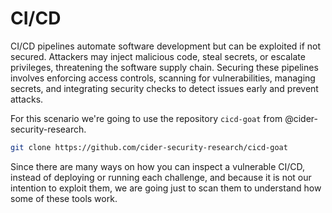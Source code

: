 # CI/CD

CI/CD pipelines automate software development but can be exploited if not secured. Attackers may inject malicious code, steal secrets, or escalate privileges, threatening the software supply chain. Securing these pipelines involves enforcing access controls, scanning for vulnerabilities, managing secrets, and integrating security checks to detect issues early and prevent attacks.

For this scenario we're going to use the repository `cicd-goat` from @cider-security-research.

```bash
git clone https://github.com/cider-security-research/cicd-goat
```

Since there are many ways on how you can inspect a vulnerable CI/CD, instead of deploying or running each challenge, and because it is not our intention to exploit them, we are going just to scan them to understand how some of these tools work.
